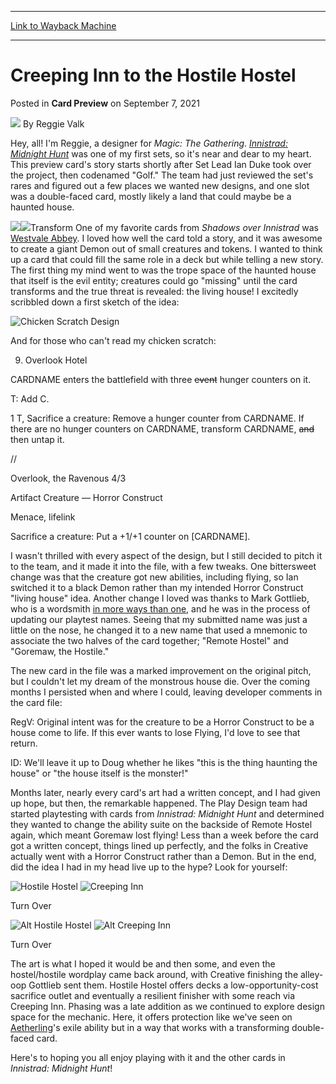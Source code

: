 
---
[Link to Wayback Machine](https://web.archive.org/web/20210908200021/https://magic.wizards.com/en/articles/archive/card-preview/creeping-inn-hostile-hostel-2021-09-07?utm_source=dlvr.it&utm_medium=twitter)

[_metadata_:author]:- "Reggie Valk"
[_metadata_:description]:- "Seeking safety indoors is exactly how this Innistrad: Midnight Hunt preview card preys upon you."
[_metadata_:generator]:- "Drupal 7 (http://drupal.org)"
[_metadata_:node]:- "1555670"
[_metadata_:publish_date]:- "2021-09-07"
[_metadata_:source]:- "div-main-content"
[_metadata_:title]:- "Creeping Inn to the Hostile Hostel"
[_metadata_:wayback_capture_timestamp]:- "2021-09-08 20:00:21"
[_metadata_:wayback_raw_url]:- "https://web.archive.org/web/20210908200021id_/https://magic.wizards.com/en/articles/archive/card-preview/creeping-inn-hostile-hostel-2021-09-07?utm_source=dlvr.it&utm_medium=twitter"
[_metadata_:wayback_url]:- "https://magic.wizards.com/en/articles/archive/card-preview/creeping-inn-hostile-hostel-2021-09-07?utm_source=dlvr.it&utm_medium=twitter"
---


Creeping Inn to the Hostile Hostel
==================================



 Posted in **Card Preview**
 on September 7, 2021 






![](https://media.magic.wizards.com/styles/auth_small/public/images/person/wizards_author.jpg)
By Reggie Valk











Hey, all! I'm Reggie, a designer for *Magic: The Gathering*. [*Innistrad: Midnight Hunt*](https://magic.wizards.com/en/products/midnight-hunt) was one of my first sets, so it's near and dear to my heart. This preview card's story starts shortly after Set Lead Ian Duke took over the project, then codenamed "Golf." The team had just reviewed the set's rares and figured out a few places we wanted new designs, and one slot was a double-faced card, mostly likely a land that could maybe be a haunted house.


[![](https://gatherer.wizards.com/Handlers/Image.ashx?type=card&name=Westvale+Abbey)](https://gatherer.wizards.com/Pages/Card/Details.aspx?name=Westvale+Abbey)[![](https://gatherer.wizards.com/Handlers/Image.ashx?type=card&name=Ormendahl%2C+Profane+Prince)](https://gatherer.wizards.com/Pages/Card/Details.aspx?name=Ormendahl%2C+Profane+Prince)Transform
One of my favorite cards from *Shadows over Innistrad* was [Westvale Abbey](https://gatherer.wizards.com/Pages/Card/Details.aspx?name=Westvale+Abbey). I loved how well the card told a story, and it was awesome to create a giant Demon out of small creatures and tokens. I wanted to think up a card that could fill the same role in a deck but while telling a new story. The first thing my mind went to was the trope space of the haunted house that itself is the evil entity; creatures could go "missing" until the card transforms and the true threat is revealed: the living house! I excitedly scribbled down a first sketch of the idea:


![Chicken Scratch Design](https://media.wizards.com/2021/images/daily/u27dhhwyef.jpg)


And for those who can't read my chicken scratch:


9. Overlook Hotel  

CARDNAME enters the battlefield with three ~~event~~ hunger counters on it.  

T: Add C.  

1 T, Sacrifice a creature: Remove a hunger counter from CARDNAME. If there are no hunger counters on CARDNAME, transform CARDNAME, ~~and~~ then untap it.  

//  

Overlook, the Ravenous 4/3  

Artifact Creature — Horror Construct  

Menace, lifelink  

Sacrifice a creature: Put a +1/+1 counter on [CARDNAME].


I wasn't thrilled with every aspect of the design, but I still decided to pitch it to the team, and it made it into the file, with a few tweaks. One bittersweet change was that the creature got new abilities, including flying, so Ian switched it to a black Demon rather than my intended Horror Construct "living house" idea. Another change I loved was thanks to Mark Gottlieb, who is a wordsmith [in more ways than one](https://magic.wizards.com/en/articles/archive/card-preview/word-heist-theros-beyond-death-caper-2020-01-07), and he was in the process of updating our playtest names. Seeing that my submitted name was just a little on the nose, he changed it to a new name that used a mnemonic to associate the two halves of the card together; "Remote Hostel" and "Goremaw, the Hostile."


The new card in the file was a marked improvement on the original pitch, but I couldn't let my dream of the monstrous house die. Over the coming months I persisted when and where I could, leaving developer comments in the card file:


RegV: Original intent was for the creature to be a Horror Construct to be a house come to life. If this ever wants to lose Flying, I'd love to see that return.


ID: We'll leave it up to Doug whether he likes "this is the thing haunting the house" or "the house itself is the monster!"


Months later, nearly every card's art had a written concept, and I had given up hope, but then, the remarkable happened. The Play Design team had started playtesting with cards from *Innistrad: Midnight Hunt* and determined they wanted to change the ability suite on the backside of Remote Hostel again, which meant Goremaw lost flying! Less than a week before the card got a written concept, things lined up perfectly, and the folks in Creative actually went with a Horror Construct rather than a Demon. But in the end, did the idea I had in my head live up to the hype? Look for yourself:





![Hostile Hostel](https://media.wizards.com/2021/mid/en_ggM9lYCufp.png)
![Creeping Inn](https://media.wizards.com/2021/mid/en_M83VMIBkLz.png)

Turn Over



![Alt Hostile Hostel](https://media.wizards.com/2021/mid/en_som5hKYu2K.png)
![Alt Creeping Inn](https://media.wizards.com/2021/mid/en_k6WBNt1Yi0.png)

Turn Over


The art is what I hoped it would be and then some, and even the hostel/hostile wordplay came back around, with Creative finishing the alley-oop Gottlieb sent them. Hostile Hostel offers decks a low-opportunity-cost sacrifice outlet and eventually a resilient finisher with some reach via Creeping Inn. Phasing was a late addition as we continued to explore design space for the mechanic. Here, it offers protection like we've seen on [Aetherling](https://gatherer.wizards.com/Pages/Card/Details.aspx?name=Aetherling)'s exile ability but in a way that works with a transforming double-faced card.


Here's to hoping you all enjoy playing with it and the other cards in *Innistrad: Midnight Hunt*!







